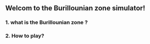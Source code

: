 ## Welcom to the Burillounian zone simulator!
### 1. what is the Burillounian zone ?
### 2. How to play?
